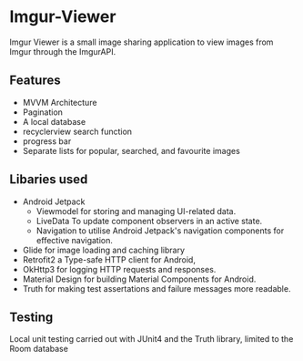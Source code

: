 # Imgur-Viewer
Imgur Viewer is a small image sharing application  to view images from Imgur through the ImgurAPI.

## Features
- MVVM Architecture
- Pagination
- A local database
- recyclerview search function
- progress bar
- Separate lists for popular, searched, and favourite images

## Libaries used
- Android Jetpack
  - Viewmodel for storing and managing UI-related data.
  - LiveData To update component observers in an active state.
  - Navigation to utilise Android Jetpack's navigation components for effective navigation.
- Glide for image loading and caching library
- Retrofit2 a Type-safe HTTP client for Android,
- OkHttp3 for logging HTTP requests and responses.
- Material Design for building Material Components for Android.
- Truth for making test assertations and failure messages more readable.
 
 ## Testing
 Local unit testing carried out with JUnit4 and the Truth library, limited to the Room database
